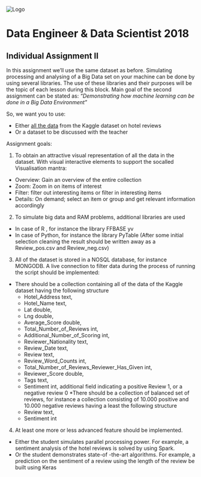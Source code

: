 ![Logo](http://www.hva.nl/webfiles/1524744682263/img/logo.svg "Hogeschool van Amsterdam")
# Data Engineer & Data Scientist 2018
## Individual Assignment II
In this assignment we’ll use the same dataset as before. Simulating processing and analysing of a Big Data set on your machine can be done by using several libraries. The use of these libraries and their purposes will be the topic of each lesson during this block. Main goal of the second assignment can be stated as:
*“Demonstrating how machine learning can be done in a Big Data Environment”*

So, we want you to use:
* Either [all the data](https://www.kaggle.com/jiashenliu/515k-hotel-reviews-data-in-europe) from the Kaggle dataset on hotel reviews
* Or a dataset to be discussed with the teacher

Assignment goals:
1. To obtain an attractive visual representation of all the data in the dataset. With visual interactive elements to support the socalled Visualisation mantra:
  * Overview: Gain an overview of the entire collection
  * Zoom: Zoom in on items of interest
  * Filter: filter out interesting items or filter in interesting items
  * Details: On demand; select an item or group and get relevant information accordingly
2. To simulate big data and RAM problems, additional libraries are used
  * In case of R , for instance the library FFBASE yv
  * In case of Python, for instance the library PyTable
(After some initial selection cleaning the result should be written away as a Review_pos.csv and Review_neg.csv)
3.	All of the  dataset is stored in a NOSQL database, for instance MONGODB. A live connection to filter data during the process of running the script should be implemented:
  * There should be a collection containing all of the data of the Kaggle dataset having the following structure
    * Hotel_Address text,
    * Hotel_Name text,
    * Lat double,
    * Lng double,
    * Average_Score double,
    * Total_Number_of_Reviews int,
    * Additional_Number_of_Scoring int,
    * Reviewer_Nationality text,
    * Review_Date text,
    * Review text,
    * Review_Word_Counts int,
    * Total_Number_of_Reviews_Reviewer_Has_Given int,
    * Reviewer_Score double,
    * Tags text,
    * Sentiment int, additional field indicating a positive Review 1, or a negative review 0
    *There should be a collection of balanced set of reviews, for instance a collection consisting of 10.000 positive and 10.000 negative reviews having a least the following structure
    * Review text,
    * Sentiment int

4.	At least one more or less advanced feature should be implemented.
  * Either the student simulates parallel processing power. For example, a sentiment analysis of the hotel reviews is solved by using Spark.
  * Or the student demonstrates state-of -the-art algorithms. For example, a prediction on the sentiment of a review using the length of the review be built using Keras
